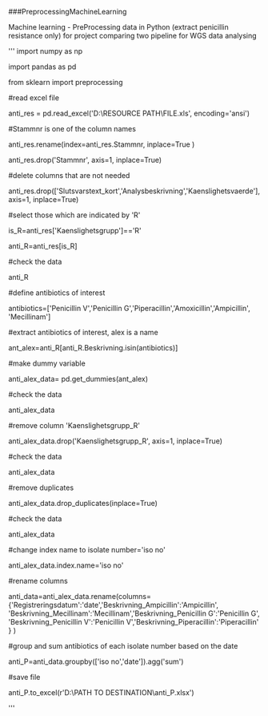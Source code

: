 

###PreprocessingMachineLearning

Machine learning - PreProcessing data in Python (extract penicillin resistance only) for project comparing two pipeline for WGS data analysing

'''
import numpy as np

import pandas as pd

from sklearn import preprocessing 

#read excel file

anti_res = pd.read_excel('D:\RESOURCE PATH\FILE.xls', encoding='ansi')

#Stammnr is one of the column names

anti_res.rename(index=anti_res.Stammnr, inplace=True ) 

anti_res.drop('Stammnr', axis=1, inplace=True)

#delete columns that are not needed

anti_res.drop(['Slutsvarstext_kort','Analysbeskrivning','Kaenslighetsvaerde'], axis=1, inplace=True)

#select those which are indicated by 'R'

is_R=anti_res['Kaenslighetsgrupp']=='R' 

anti_R=anti_res[is_R]

#check the data

anti_R 

#define antibiotics of interest

antibiotics=['Penicillin V','Penicillin G','Piperacillin','Amoxicillin','Ampicillin', 'Mecillinam'] 

#extract antibiotics of interest, alex is a name

ant_alex=anti_R[anti_R.Beskrivning.isin(antibiotics)] 

#make dummy variable

anti_alex_data= pd.get_dummies(ant_alex) 

#check the data

anti_alex_data 

#remove column 'Kaenslighetsgrupp_R'

anti_alex_data.drop('Kaenslighetsgrupp_R', axis=1, inplace=True)

#check the data

anti_alex_data 

#remove duplicates

anti_alex_data.drop_duplicates(inplace=True) 

#check the data

anti_alex_data 

#change index name to isolate number='iso no'

anti_alex_data.index.name='iso no'

#rename columns

anti_data=anti_alex_data.rename(columns={'Registreringsdatum':'date','Beskrivning_Ampicillin':'Ampicillin',
                              'Beskrivning_Mecillinam':'Mecillinam','Beskrivning_Penicillin G':'Penicillin G', 
                              'Beskrivning_Penicillin V':'Penicillin V','Beskrivning_Piperacillin':'Piperacillin' } ) 

#group and sum antibiotics of each isolate number based on the date

anti_P=anti_data.groupby(['iso no','date']).agg('sum')

#save file

anti_P.to_excel(r'D:\PATH TO DESTINATION\anti_P.xlsx') 

'''
